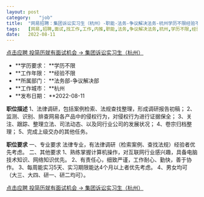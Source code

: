 ```yaml
---
layout:	post
category:	"job"
title:	"网易招聘：集团诉讼实习生（杭州）-职能-法务-争议解决法务-杭州学历不限经验不限"
tags:	[网易,招聘,面试,找工作,工作,内推,职能,法务,争议解决法务,杭州,学历不限,经验不限]
date:	2022-08-11
---
```


[点击应聘 投简历就有面试机会 -> 集团诉讼实习生（杭州）](http://mobile.bole.netease.com/bole/boleDetail?id=42266&employeeId=346f03c3cda5f04c&key=all)



- **学历要求： **学历不限
- **工作年限： **经验不限
- **所属部门： **法务部-争议解决部
- **工作城市： **杭州
- **发布日期： **2022-08-11



**职位描述**
1、法律调研，包括案例检索、法规查找整理，形成调研报告初稿；
2、监测、识别、排查网易各产品中的侵权行为，对侵权行为进行证据保全；
3、关注、跟踪、整理立法、司法动态、以及同行业公司的发展状况；
4、卷宗归档整理；
5、完成上级交办的其他任务。



**职位要求**
一、专业要求
法律专业，有法律调研（检索案例、查找法规）经验者优先考虑。
二、其他要求
1、熟练掌握计算机操作，对互联网行业感兴趣，具备电脑技术知识、网络知识优先。
2、有责任心，细致严谨，工作耐心、勤快，善于协作。
3、每周能实习5天、实习期限能达4个月以上者优先考虑。
4、男女均可（大三、大四、研一、研二均可）。




[点击应聘 投简历就有面试机会 -> 集团诉讼实习生（杭州）](http://mobile.bole.netease.com/bole/boleDetail?id=42266&employeeId=346f03c3cda5f04c&key=all)